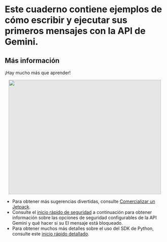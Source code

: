 # Este cuaderno contiene ejemplos de cómo escribir y ejecutar sus primeros mensajes con la API de Gemini.

## Más información

¡Hay mucho más que aprender! 

<img style="display: block;-webkit-user-select: none;margin: auto;background-color: hsl(0, 0%, 90%);" src="https://user-images.githubusercontent.com/74038190/213866269-5d00981c-7c98-46d7-8a8e-16f462f15227.gif" width="480" height="360">

* Para obtener más sugerencias divertidas, consulte [Comercializar un Jetpack](https://github.com/google-gemini/cookbook/blob/main/examples/Market_a_Jet_Backpack.ipynb).
* Consulte el [inicio rápido de seguridad](https://github.com/google-gemini/cookbook/blob/main/quickstarts/Safety.ipynb) a continuación para obtener información sobre las opciones de seguridad configurables de la API Gemini y qué hacer si su El mensaje está bloqueado.
* Para obtener muchos más detalles sobre el uso del SDK de Python, consulte este [inicio rápido detallado](https://ai.google.dev/tutorials/python_quickstart).
